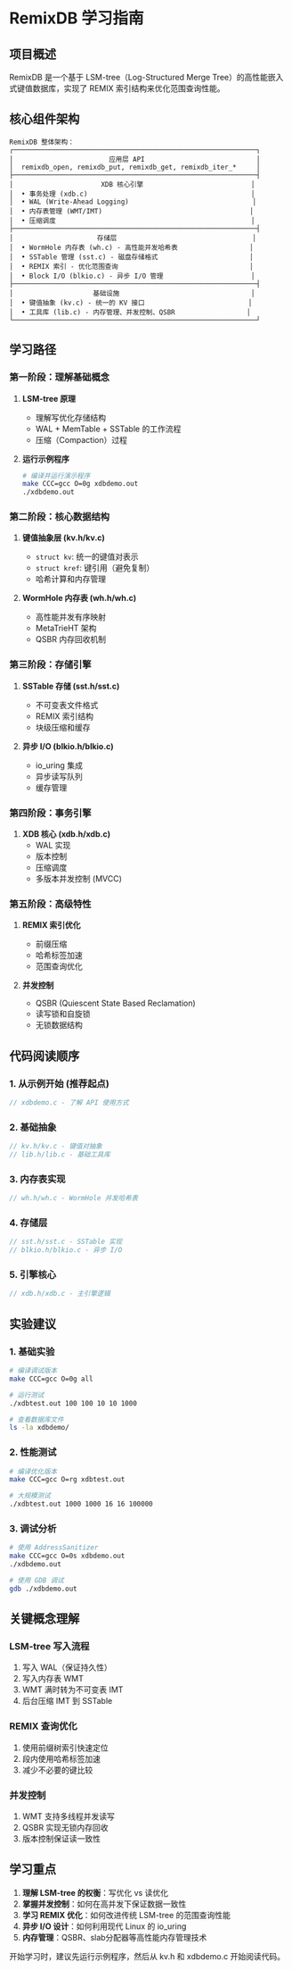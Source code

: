 # RemixDB 学习指南

## 项目概述

RemixDB 是一个基于 LSM-tree（Log-Structured Merge Tree）的高性能嵌入式键值数据库，实现了 REMIX 索引结构来优化范围查询性能。

## 核心组件架构

```
RemixDB 整体架构：
┌─────────────────────────────────────────────────────────────┐
│                        应用层 API                            │
│  remixdb_open, remixdb_put, remixdb_get, remixdb_iter_*     │
├─────────────────────────────────────────────────────────────┤
│                      XDB 核心引擎                           │
│  • 事务处理 (xdb.c)                                         │
│  • WAL (Write-Ahead Logging)                               │
│  • 内存表管理 (WMT/IMT)                                     │
│  • 压缩调度                                                 │
├─────────────────────────────────────────────────────────────┤
│                     存储层                                  │
│  • WormHole 内存表 (wh.c) - 高性能并发哈希表                  │
│  • SSTable 管理 (sst.c) - 磁盘存储格式                       │
│  • REMIX 索引 - 优化范围查询                                 │
│  • Block I/O (blkio.c) - 异步 I/O 管理                      │
├─────────────────────────────────────────────────────────────┤
│                    基础设施                                 │
│  • 键值抽象 (kv.c) - 统一的 KV 接口                          │
│  • 工具库 (lib.c) - 内存管理、并发控制、QSBR                  │
└─────────────────────────────────────────────────────────────┘
```

## 学习路径

### 第一阶段：理解基础概念

1. **LSM-tree 原理**

   - 理解写优化存储结构
   - WAL + MemTable + SSTable 的工作流程
   - 压缩（Compaction）过程
2. **运行示例程序**

   ```bash
   # 编译并运行演示程序
   make CCC=gcc O=0g xdbdemo.out
   ./xdbdemo.out
   ```

### 第二阶段：核心数据结构

1. **键值抽象层 (kv.h/kv.c)**

   - `struct kv`: 统一的键值对表示
   - `struct kref`: 键引用（避免复制）
   - 哈希计算和内存管理
2. **WormHole 内存表 (wh.h/wh.c)**

   - 高性能并发有序映射
   - MetaTrieHT 架构
   - QSBR 内存回收机制

### 第三阶段：存储引擎

1. **SSTable 存储 (sst.h/sst.c)**

   - 不可变表文件格式
   - REMIX 索引结构
   - 块级压缩和缓存
2. **异步 I/O (blkio.h/blkio.c)**

   - io_uring 集成
   - 异步读写队列
   - 缓存管理

### 第四阶段：事务引擎

1. **XDB 核心 (xdb.h/xdb.c)**
   - WAL 实现
   - 版本控制
   - 压缩调度
   - 多版本并发控制 (MVCC)

### 第五阶段：高级特性

1. **REMIX 索引优化**

   - 前缀压缩
   - 哈希标签加速
   - 范围查询优化
2. **并发控制**

   - QSBR (Quiescent State Based Reclamation)
   - 读写锁和自旋锁
   - 无锁数据结构

## 代码阅读顺序

### 1. 从示例开始 (推荐起点)

```c
// xdbdemo.c - 了解 API 使用方式
```

### 2. 基础抽象

```c
// kv.h/kv.c - 键值对抽象
// lib.h/lib.c - 基础工具库
```

### 3. 内存表实现

```c
// wh.h/wh.c - WormHole 并发哈希表
```

### 4. 存储层

```c
// sst.h/sst.c - SSTable 实现
// blkio.h/blkio.c - 异步 I/O
```

### 5. 引擎核心

```c
// xdb.h/xdb.c - 主引擎逻辑
```

## 实验建议

### 1. 基础实验

```bash
# 编译调试版本
make CCC=gcc O=0g all

# 运行测试
./xdbtest.out 100 100 10 10 1000

# 查看数据库文件
ls -la xdbdemo/
```

### 2. 性能测试

```bash
# 编译优化版本
make CCC=gcc O=rg xdbtest.out

# 大规模测试
./xdbtest.out 1000 1000 16 16 100000
```

### 3. 调试分析

```bash
# 使用 AddressSanitizer
make CCC=gcc O=0s xdbdemo.out
./xdbdemo.out

# 使用 GDB 调试
gdb ./xdbdemo.out
```

## 关键概念理解

### LSM-tree 写入流程

1. 写入 WAL（保证持久性）
2. 写入内存表 WMT
3. WMT 满时转为不可变表 IMT
4. 后台压缩 IMT 到 SSTable

### REMIX 查询优化

1. 使用前缀树索引快速定位
2. 段内使用哈希标签加速
3. 减少不必要的键比较

### 并发控制

1. WMT 支持多线程并发读写
2. QSBR 实现无锁内存回收
3. 版本控制保证读一致性

## 学习重点

1. **理解 LSM-tree 的权衡**：写优化 vs 读优化
2. **掌握并发控制**：如何在高并发下保证数据一致性
3. **学习 REMIX 优化**：如何改进传统 LSM-tree 的范围查询性能
4. **异步 I/O 设计**：如何利用现代 Linux 的 io_uring
5. **内存管理**：QSBR、slab分配器等高性能内存管理技术

开始学习时，建议先运行示例程序，然后从 kv.h 和 xdbdemo.c 开始阅读代码。
